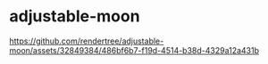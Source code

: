 # adjustable-moon

https://github.com/rendertree/adjustable-moon/assets/32849384/486bf6b7-f19d-4514-b38d-4329a12a431b
